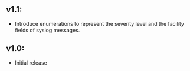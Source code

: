 ## v1.1:

* Introduce enumerations to represent the severity level and the facility fields of syslog messages.

## v1.0:

* Initial release
